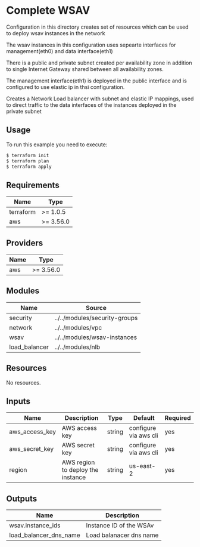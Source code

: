 
# Complete WSAV

Configuration in this directory creates set of resources which can be used
to deploy wsav instances in the network

The wsav instances in this configuration uses sepearte interfaces
for management(eth0) and data interface(eth1)

There is a public and private subnet created per availability zone
in addition to single Internet Gateway shared between all availability zones.

The management interface(eth1) is deployed in the public interface
and is configured to use elastic ip in thsi configuration.

Creates a Network Load balancer with subnet and elastic IP mappings,
used to direct traffic to the data interfaces of the instances
deployed in the private subnet

## Usage

To run this example you need to execute:
```bash
$ terraform init
$ terraform plan
$ terraform apply
```

## Requirements

| Name      | Type   |
| ----------| ------ |
| terraform | >= 1.0.5 |
| aws| >= 3.56.0 |

## Providers
| Name      | Type   |
| ----------| ------ |
| aws| >= 3.56.0|

## Modules
| Name      | Source |  
| ----------| ------ |
| security| ../../modules/security-groups |
| network | ../../modules/vpc |
| wsav | ../../modules/wsav-instances |
| load_balancer| ../../modules/nlb |


## Resources

No resources.

## Inputs

| Name      | Description   | Type   | Default | Required |
| ----------| ------------- | ------ | ------- | -------- |
| aws_access_key | AWS access key |  string | configure via aws cli | yes |
| aws_secret_key | AWS secret key | string | configure via aws cli | yes |
| region         | AWS region to deploy the instance | string | us-east-2 | yes |


## Outputs

| Name      | Description   |
| ----------| ------ |
| wsav.instance_ids | Instance ID of the WSAv |
| load_balancer_dns_name | Load balanacer dns name |

